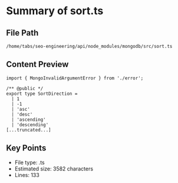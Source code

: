 # Summary of sort.ts
  
## File Path
`/home/tabs/seo-engineering/api/node_modules/mongodb/src/sort.ts`

## Content Preview
```
import { MongoInvalidArgumentError } from './error';

/** @public */
export type SortDirection =
  | 1
  | -1
  | 'asc'
  | 'desc'
  | 'ascending'
  | 'descending'
[...truncated...]
```

## Key Points
- File type: .ts
- Estimated size: 3582 characters
- Lines: 133
